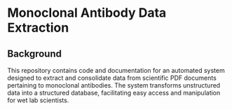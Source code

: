 # Monoclonal Antibody Data Extraction

## Background
This repository contains code and documentation for an automated system designed to extract and consolidate data from scientific PDF documents pertaining to monoclonal antibodies. The system transforms unstructured data into a structured database, facilitating easy access and manipulation for wet lab scientists.

